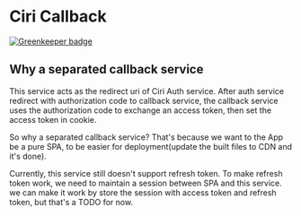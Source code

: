 # Ciri Callback

[![Greenkeeper badge](https://badges.greenkeeper.io/winfield/ciri-callback.svg)](https://greenkeeper.io/)

## Why a separated callback service

This service acts as the redirect uri of Ciri Auth service. After auth service redirect with authorization code to callback service, the callback service uses the authorization code to exchange an access token, then set the access token in cookie.

So why a separated callback service? That's because we want to the App be a pure SPA, to be easier for deployment(update the built files to CDN and it's done).

Currently, this service still doesn't support refresh token. To make refresh token work, we need to maintain a session between SPA and this service. we can make it work by store the session with access token and refresh token, but that's a TODO for now.
